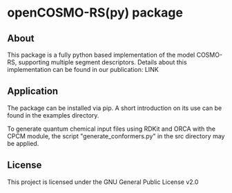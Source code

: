 # openCOSMO-RS(py) package

## About 

This package is a fully python based implementation of the model COSMO-RS, supporting multiple segment descriptors.
Details about this implementation can be found in our publication:
LINK


## Application 

The package can be installed via pip.
A short introduction on its use can be found in the examples directory.

To generate quantum chemical input files using RDKit and ORCA with the CPCM module, the script "generate_conformers.py" in the src directory may be applied. 


## License

This project is licensed under the GNU General Public License v2.0

